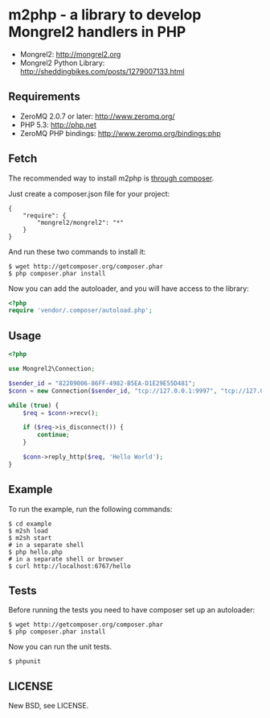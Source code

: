 m2php - a library to develop Mongrel2 handlers in PHP
=====================================================

* Mongrel2: <http://mongrel2.org>
* Mongrel2 Python Library: <http://sheddingbikes.com/posts/1279007133.html>

Requirements
------------

* ZeroMQ 2.0.7 or later: <http://www.zeromq.org/>
* PHP 5.3: <http://php.net>
* ZeroMQ PHP bindings: <http://www.zeromq.org/bindings:php>

Fetch
-----

The recommended way to install m2php is [through composer](http://packagist.org).

Just create a composer.json file for your project:

    {
        "require": {
            "mongrel2/mongrel2": "*"
        }
    }

And run these two commands to install it:

    $ wget http://getcomposer.org/composer.phar
    $ php composer.phar install

Now you can add the autoloader, and you will have access to the library:

```php
<?php
require 'vendor/.composer/autoload.php';
```

Usage
-----

```php
<?php

use Mongrel2\Connection;

$sender_id = "82209006-86FF-4982-B5EA-D1E29E55D481";
$conn = new Connection($sender_id, "tcp://127.0.0.1:9997", "tcp://127.0.0.1:9996");

while (true) {
    $req = $conn->recv();

    if ($req->is_disconnect()) {
        continue;
    }

    $conn->reply_http($req, 'Hello World');
}
```

Example
-------

To run the example, run the following commands:

    $ cd example
    $ m2sh load
    $ m2sh start
    # in a separate shell
    $ php hello.php
    # in a separate shell or browser
    $ curl http://localhost:6767/hello

Tests
-----

Before running the tests you need to have composer set up an autoloader:

    $ wget http://getcomposer.org/composer.phar
    $ php composer.phar install

Now you can run the unit tests.

    $ phpunit

LICENSE
-------
New BSD, see LICENSE.
